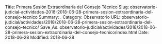 Title: Primera Sesión Extraordinaria del Consejo Técnico
Slug: observatorio-judicial-actividades-2018-2018-06-28-primera-sesion-extraordinaria-del-consejo-tecnico
Summary: .
Category: Observatorio
URL: observatorio-judicial/actividades/2018/2018-06-28-primera-sesion-extraordinaria-del-consejo-tecnico/
Save_As: observatorio-judicial/actividades/2018/2018-06-28-primera-sesion-extraordinaria-del-consejo-tecnico/index.html
Date: 2018-06-28
Modified: 2018-06-28


 



